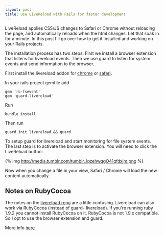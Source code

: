 ```yaml
---
layout: post
title: Use LiveReload with Rails for faster development
---
```


LiveReload applies CSS/JS changes to Safari or Chrome without reloading the page, and automatically reloads when the html changes. Let that soak in for a minute. In this post I'll go over how to get it installed and working on your Rails projects.

The installation process has two steps. First we install a browser extension that listens for livereload events. Then we use guard to listen for  system events and send information to the browser.

First install the livereload addon for [chrome](https://chrome.google.com/webstore/detail/jnihajbhpnppcggbcgedagnkighmdlei) or [safari](https://github.com/downloads/mockko/livereload/LiveReload-1.6.2.safariextz).

In your rails project gemfile add

    gem 'rb-fsevent'
    gem 'guard-livereload'

Run

    bundle install
Then run

    guard init livereload && guard

To setup guard for livereload and start monitoring for file system events. The last step is to activate the browser extension. You will need to click the LiveReload button:

{% img http://media.tumblr.com/tumblr_lpzehwqgO41qfdxjm.png %}

Now when you change a file in your view, Safari / Chrome will load the new content automatically.

## Notes on RubyCocoa

The notes on the [livereload repo](https://github.com/mockko/livereload) are a little confusing. Livereload can also work via RubyCocoa (instead of guard- livereload). If you're running ruby 1.9.2 you cannot install RubyCocoa on it. RubyCocoa is not 1.9.x compatible. So I opt to use the browser extension and guard.

More info [here](http://livereload.com/)

